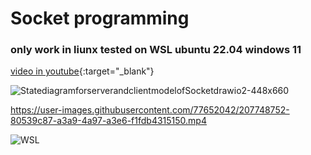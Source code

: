 # Socket programming 

### only work in liunx tested on WSL ubuntu 22.04 windows 11
[video in youtube](https://youtu.be/MUA3mRvVaxU){:target="_blank"}

![StatediagramforserverandclientmodelofSocketdrawio2-448x660](https://user-images.githubusercontent.com/77652042/207916585-2874e45a-8e44-443e-814c-0eb97c0d62b2.png)


https://user-images.githubusercontent.com/77652042/207748752-80539c87-a3a9-4a97-a3e6-f1fdb4315150.mp4

![WSL ](https://user-images.githubusercontent.com/77652042/207916601-867bcd49-c1cf-4509-8c08-46fa6f0f5fcd.png)
